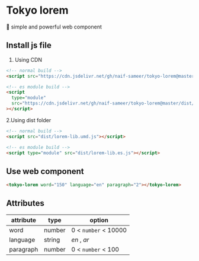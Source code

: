 # Tokyo lorem

🚀 simple and powerful web component

## Install js file

1. Using CDN

```html
<!-- normal build -->
<script src="https://cdn.jsdelivr.net/gh/naif-sameer/tokyo-lorem@master/dist/lorem-lib.umd.js"></script>
```

```html
<!-- es module build -->
<script
  type="module"
  src="https://cdn.jsdelivr.net/gh/naif-sameer/tokyo-lorem@master/dist/lorem-lib.es.js"
></script>
```

2.Using dist folder

```html
<!-- normal build -->
<script src="dist/lorem-lib.umd.js"></script>
```

```html
<!-- es module build -->
<script type="module" src="dist/lorem-lib.es.js"></script>
```

## Use web component

```html
<tokyo-lorem word="150" language="en" paragraph="2"></tokyo-lorem>
```

## Attributes

| attribute | type   | option               |
| --------- | ------ | -------------------- |
| word      | number | 0 < `number` < 10000 |
| language  | string | _en_ , _ar_          |
| paragraph | number | 0 < `number` < 100   |
